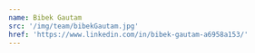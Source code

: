 ```yaml
---
name: Bibek Gautam
src: '/img/team/bibekGautam.jpg'
href: 'https://www.linkedin.com/in/bibek-gautam-a6958a153/'
---
```

